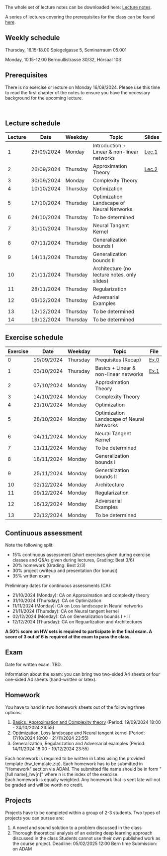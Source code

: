 The whole set of lecture notes can be downloaded here: [Lecture notes](notes/lecture_notes.pdf).

A series of lectures covering the prerequisites for the class can be found [here](https://www.youtube.com/watch?v=Cz1sCRX5tek&list=PLvs1S8_6mIiW4ZXRHlHlLDPACSmdUPnZ9).

## Weekly schedule
Thursday, 16.15-18.00 
Spiegelgasse 5, Seminarraum 05.001

Monday, 10.15-12.00 
Bernoullistrasse 30/32, Hörsaal 103


## Prerequisites
There is no exercise or lecture on Monday 16/09/2024. Please use this time to read the first chapter of the notes to ensure you have the necessary background for the upcoming lecture.



&nbsp;

## Lecture schedule

| Lecture | Date       | Weekday | Topic                                            | Slides |
|---------|------------|---------|--------------------------------------------------|--------|
| 1       | 23/09/2024 | Monday  | Introduction + Linear & non-linear networks      | [Lec.1](slides_2024/01_introduction.pdf)|
| 2       | 26/09/2024 | Thursday| Approximation Theory                             | [Lec.2](slides_2024/02_approximation.pdf)|               
| 3       | 30/09/2024 | Monday  | Complexity Theory                                |        |           
| 4       | 10/10/2024 | Thursday| Optimization                                     |        |           
| 5       | 17/10/2024 | Thursday| Optimization Landscape of Neural Networks        |        |           
| 6       | 24/10/2024 | Thursday| To be determined                                 |        |          
| 7       | 31/10/2024 | Thursday| Neural Tangent Kernel                            |        |           
| 8       | 07/11/2024 | Thursday| Generalization bounds I                          |        |           
| 9       | 14/11/2024 | Thursday| Generalization bounds II                         |        |           
| 10      | 21/11/2024 | Thursday| Architecture (no lecture notes, only slides)     |        |           
| 11      | 28/11/2024 | Thursday| Regularization                                   |        |           
| 12      | 05/12/2024 | Thursday| Adversarial Examples                             |        |           
| 13      | 12/12/2024 | Thursday| To be determined                                 |        |           
| 14      | 19/12/2024 | Thursday| To be determined                                 |        |           

## Exercise schedule

| Exercise | Date       | Weekday | Topic                                            | File |
|----------|------------|---------|--------------------------------------------------|------|
| 0        | 19/09/2024 | Thursday| Prequisites (Recap)                              |[Ex.0](exercises_2024/Exercise00_2024_deep_learning.pdf)|
| 1        | 03/10/2024 | Thursday| Basics + Linear & non-linear networks            |[Ex.1](exercises_2024/Exercise01_2024_deep_learning.pdf)      |           
| 2        | 07/10/2024 | Monday  | Approximation Theory                             |      |           
| 3        | 14/10/2024 | Monday  | Complexity Theory                                |      |           
| 4        | 21/10/2024 | Monday  | Optimization                                     |      |           
| 5        | 28/10/2024 | Monday  | Optimization Landscape of Neural Networks        |      |          
| 6        | 04/11/2024 | Monday  | Neural Tangent Kernel                            |      |           
| 7        | 11/11/2024 | Monday  | To be determined                                 |      |           
| 8        | 18/11/2024 | Monday  | Generalization bounds I                          |      |           
| 9        | 25/11/2024 | Monday  | Generalization bounds II                         |      |           
| 10       | 02/12/2024 | Monday  | Architecture                                     |      |           
| 11       | 09/12/2024 | Monday  | Regularization                                   |      |           
| 12       | 16/12/2024 | Monday  | Adversarial Examples                             |      |           
| 13       | 23/12/2024 | Monday  | To be determined                                 |      |       


## Continuous assessment

Note the following split:
- 15% continuous assessment (short exercises given during exercise classes and Q&As given during lectures, Grading: Best 3/6)
- 20% homework (Grading: Best 2/3)
- 30% project (writeup and presentation (for bonus))
- 35% written exam

Preliminary dates for continuous assessments (CA): 
- 21/10/2024 (Monday): CA on Approximation and complexity theory
- 31/10/2024 (Thursday): CA on Optimization
- 11/11/2024 (Monday): CA on Loss landscape in Neural networks
- 21/11/2024 (Thursday): CA on Neural tangent kernel
- 02/12/2024 (Monday): CA on Generalization bounds I + II
- 12/12/2024 (Thursday): CA on Reguarlization and Architectures

**A 50% score on HW sets is required to participate in the final exam. A score of 3 out of 6 is required at the exam to pass the class.**

## Exam
Date for written exam: TBD.

Information about the exam: you can bring two two-sided A4 sheets or four one-sided A4 sheets (hand-written or latex).

## Homework
You have to hand in two homework sheets out of the following three options:

1) [Basics, Approximation and Complexity theory](homework_2024/DL2024_HW1.pdf) (Period: 19/09/2024 18:00 - 24/10/2024 23:55)
2) Optimization, Loss landscape and Neural tangent kernel  (Period: 17/10/2024 18:00 - 21/11/2024 23:55)
3) Generalization, Regularization and Adversarial examples  (Period: 14/11/2024 18:00 - 19/12/2024 23:55)

Each homework is required to be written in Latex using the provided template (hw_template.zip). Each homework has to be submitted in "Homework" section via ADAM.
The submitted file name should be in form "[full name]_hw[n]" where n is the index of the exercise.  
Each homework is equally weighted. 
Any homework that is sent late will not be graded and will be worth no credit. 

## Projects
Projects have to be completed within a group of 2-3 students. Two types of projects you can pursue are:
1) A novel and sound solution to a problem discussed in the class
2) Thorough theoretical analysis of an existing deep learning approach discussed in the class
Students cannot use their own published work as the course project.
Deadline: 05/02/2025 12:00 Bern time
Submission: on ADAM



